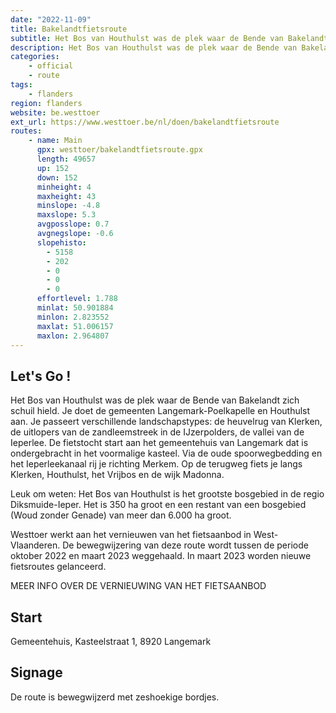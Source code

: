 ```yaml
---
date: "2022-11-09"
title: Bakelandtfietsroute
subtitle: Het Bos van Houthulst was de plek waar de Bende van Bakelandt zich schuil hield
description: Het Bos van Houthulst was de plek waar de Bende van Bakelandt zich schuil hield
categories:
    - official
    - route
tags:
    - flanders
region: flanders
website: be.westtoer
ext_url: https://www.westtoer.be/nl/doen/bakelandtfietsroute
routes:
    - name: Main
      gpx: westtoer/bakelandtfietsroute.gpx
      length: 49657
      up: 152
      down: 152
      minheight: 4
      maxheight: 43
      minslope: -4.8
      maxslope: 5.3
      avgposslope: 0.7
      avgnegslope: -0.6
      slopehisto:
        - 5158
        - 202
        - 0
        - 0
        - 0
      effortlevel: 1.788
      minlat: 50.901884
      minlon: 2.823552
      maxlat: 51.006157
      maxlon: 2.964807
---
```


## Let's Go ! 

Het Bos van Houthulst was de plek waar de Bende van Bakelandt zich schuil hield. Je doet de gemeenten Langemark-Poelkapelle en Houthulst aan. Je passeert verschillende landschapstypes: de heuvelrug van Klerken, de uitlopers van de zandleemstreek in de IJzerpolders, de vallei van de Ieperlee. De fietstocht start aan het gemeentehuis van Langemark dat is ondergebracht in het voormalige kasteel. Via de oude spoorwegbedding en het Ieperleekanaal rij je richting Merkem. Op de terugweg fiets je langs Klerken, Houthulst, het Vrijbos en de wijk Madonna.

Leuk om weten: Het Bos van Houthulst is het grootste bosgebied in de regio Diksmuide-Ieper. Het is 350 ha groot en een restant van een bosgebied (Woud zonder Genade) van meer dan 6.000 ha groot.

Westtoer werkt aan het vernieuwen van het fietsaanbod in West-Vlaanderen. De bewegwijzering van deze route wordt tussen de periode oktober 2022 en maart 2023 weggehaald. In maart 2023 worden nieuwe fietsroutes gelanceerd.

MEER INFO OVER DE VERNIEUWING VAN HET FIETSAANBOD

## Start

Gemeentehuis, Kasteelstraat 1, 8920 Langemark

## Signage

De route is bewegwijzerd met zeshoekige bordjes.
